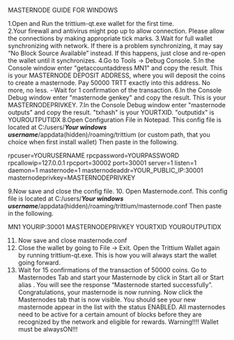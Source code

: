 MASTERNODE GUIDE FOR WINDOWS

1.Open and Run the trittium-qt.exe wallet for the first time.  
2.Your firewall and antivirus might pop up to allow connection. Please allow the connections by making appropriate tick marks.
3.Wait for full wallet synchronizing with network. If there is a problem synchronizing, it may say “No Block Source Available” instead. If this happens, just close and re-open the wallet until it synchronizes. 
4.Go to Tools -> Debug Console.
5.In the Console window enter "getaccountaddress MN1" and copy the result. This is your MASTERNODE DEPOSIT ADDRESS, where you will deposit the coins to create a masternode. Pay 50000 TRTT exactly into this address. No more, no less.
-·Wait for 1 confirmation of the transaction.
6.In the Console Debug window enter "masternode genkey" and copy the result. This is your MASTERNODEPRIVKEY.
7.In the Console Debug window enter "masternode outputs" and copy the result. "txhash" is your YOURTXID. "outputidx" is YOUROUTPUTIDX
8.Open Configuration File in Notepad. This config file is located at C:/users/***Your windows username***/appdata(hidden)/roaming/trittium (or custom path, that you choice when first install wallet)   Then paste in the following.

rpcuser=YOURUSERNAME 
rpcpassword=YOURPASSWORD
rpcallowip=127.0.0.1
rpcport=30002
port=30001
server=1
listen=1
daemon=1
masternode=1
masternodeaddr=YOUR_PUBLIC_IP:30001
masternodeprivkey=MASTERNODEPRIVKEY

9.Now save and close the config file. 
10. Open Masternode.conf. This config file is located at C:/users/***Your windows username***/appdata(hidden)/roaming/trittium/masternode.conf  Then paste in the following.

MN1 YOURIP:30001 MASTERNODEPRIVKEY YOURTXID YOUROUTPUTIDX

11. Now save and close masternode.conf
12. Close the wallet by going to File -> Exit.
Open the Trittium Wallet again by running trittium-qt.exe. This is how you will always start the wallet going forward.
13. Wait for 15 confirmations of the transaction of 50000 coins.
Go to Masternodes Tab and start your Masternode by click in Start all or Start alias . You will see the response “Masternode started successfully”. Congratulations, your masternode is now running.
Now click the Masternodes tab that is now visible. You should see your new masternode appear in the list with the status ENABLED.
All masternodes need to be active for a certain amount of blocks before they are recognized by the network and eligible for rewards.
Warning!!!!  Wallet must be alwaysON!!! 